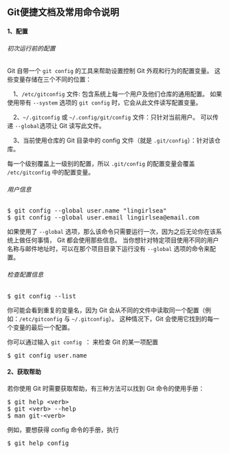 ## Git便捷文档及常用命令说明

#### 1、配置

###### 初次运行前的配置
Git 自带一个 <code>git config</code> 的工具来帮助设置控制 Git 外观和行为的配置变量。 这些变量存储在三个不同的位置：

&emsp;1、<code>/etc/gitconfig</code> 文件: 包含系统上每一个用户及他们仓库的通用配置。 如果使用带有 <code>--system</code> 选项的 <code>git config</code> 时，它会从此文件读写配置变量。

&emsp;2、<code>\~/.gitconfig</code> 或 <code>\~/.config/git/config</code> 文件：只针对当前用户。 可以传递 <code>--global</code>选项让 Git 读写此文件。

&emsp;3、当前使用仓库的 Git 目录中的 config 文件（就是 <code>.git/config</code>）：针对该仓库。

每一个级别覆盖上一级别的配置，所以 <code>.git/config</code> 的配置变量会覆盖 <code>/etc/gitconfig</code> 中的配置变量。



###### 用户信息
<pre>
$ git config --global user.name "lingirlsea"
$ git config --global user.email lingirlsea@email.com
</pre>
如果使用了 <code>--global</code> 选项，那么该命令只需要运行一次，因为之后无论你在该系统上做任何事情， Git 都会使用那些信息。 当你想针对特定项目使用不同的用户名称与邮件地址时，可以在那个项目目录下运行没有 <code>--global</code> 选项的命令来配置。



###### 检查配置信息
<pre>
$ git config --list
</pre>

你可能会看到重复的变量名，因为 Git 会从不同的文件中读取同一个配置（例如：<code>/etc/gitconfig</code> 与 <code>\~/.gitconfig</code>）。 这种情况下，Git 会使用它找到的每一个变量的最后一个配置。

你可以通过输入 <code>git config <key></code>： 来检查 Git 的某一项配置
<pre>
$ git config user.name
</pre>


#### 2、获取帮助
若你使用 Git 时需要获取帮助，有三种方法可以找到 Git 命令的使用手册：
<pre>
$ git help &lt;verb&gt;
$ git &lt;verb&gt --help
$ man git-&lt;verb&gt
</pre>
例如，要想获得 config 命令的手册，执行
<pre>
$ git help config
</pre>


















